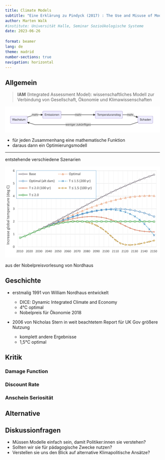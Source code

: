 ```yaml
---
title: Climate Models
subtitle: "Eine Erklärung zu Pindyck (2017) : The Use and Misuse of Models for Climate Policy"
author: Marten Walk
#institute: Universität Halle, Seminar Sozioökologische Systeme
date: 2023-06-26

format: beamer
lang: de
theme: madrid
number-sections: true
navigation: horizontal
---
```


## Allgemein


> **IAM** (Integrated Assessment Model): wissenschaftliches Modell zur Verbindung von Gesellschaft, Ökonomie und Klimawissenschaften

![Funktionsweise](../images/2023-05-27_19-08-14.jpg)

- für jeden Zusammenhang eine mathematische Funktion
- daraus dann ein Optimierungsmodell

---

entstehende verschiedene Szenarien

![verschiedene Temperaturszenarien](../images/2023-05-27_19-20-33.jpg)

aus der Nobelpreisvorlesung von Nordhaus

## Geschichte

- erstmalig 1991 von William Nordhaus entwickelt

    - DICE: Dynamic Integrated Climate and Economy
    - 4°C optimal
    - Nobelpreis für Ökonomie 2018

- 2006 von Nicholas Stern in weit beachtetem Report für UK Gov größere Nutzung

    - komplett andere Ergebnisse
    - 1,5°C optimal

## Kritik

### Damage Function



### Discount Rate



### Anschein Seriosität 



## Alternative



## Diskussionfragen

- Müssen Modelle einfach sein, damit Politiker:innen sie verstehen?
- Sollten wir sie für pädagogische Zwecke nutzen?
- Verstellen sie uns den Blick auf alternative Klimapolitische Ansätze?